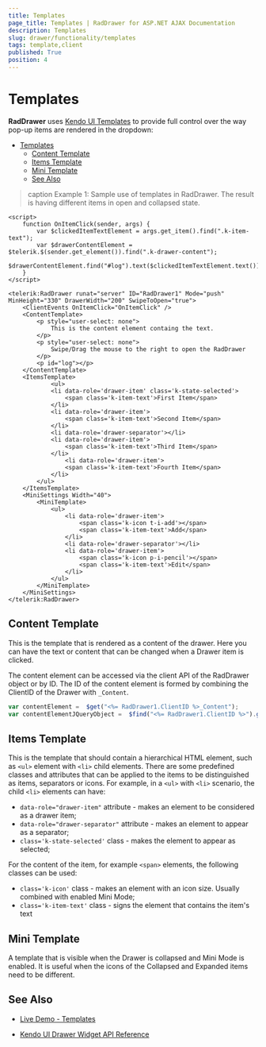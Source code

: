 ```yaml
---
title: Templates
page_title: Templates | RadDrawer for ASP.NET AJAX Documentation
description: Templates
slug: drawer/functionality/templates
tags: template,client
published: True
position: 4
---
```



# Templates

**RadDrawer** uses [Kendo UI Templates](https://docs.telerik.com/kendo-ui/framework/templates/overview) to provide full control over the way pop-up items are rendered in the dropdown:

- [Templates](#templates)
	- [Content Template](#content-template)
	- [Items Template](#items-template)
	- [Mini Template](#mini-template)
	- [See Also](#see-also)


>caption Example 1: Sample use of templates in RadDrawer. The result is having different items in open and collapsed state.
    
````ASP.NET
<script>
	function OnItemClick(sender, args) {
		var $clickedItemTextElement = args.get_item().find(".k-item-text");
		var $drawerContentElement = $telerik.$(sender.get_element()).find(".k-drawer-content");
		$drawerContentElement.find("#log").text($clickedItemTextElement.text())
	}
</script>

<telerik:RadDrawer runat="server" ID="RadDrawer1" Mode="push" MinHeight="330" DrawerWidth="200" SwipeToOpen="true">
	<ClientEvents OnItemClick="OnItemClick" />
	<ContentTemplate>
		<p style="user-select: none">
			This is the content element containg the text.
		</p>
		<p style="user-select: none">
			Swipe/Drag the mouse to the right to open the RadDrawer
		</p>
		<p id="log"></p>
	</ContentTemplate>
	<ItemsTemplate>
			<ul> 
			<li data-role='drawer-item' class='k-state-selected'>
				<span class='k-item-text'>First Item</span>
			</li> 
			<li data-role='drawer-item'>
				<span class='k-item-text'>Second Item</span>
			</li> 
			<li data-role='drawer-separator'></li> 
			<li data-role='drawer-item'>
				<span class='k-item-text'>Third Item</span>
			</li> 
				<li data-role='drawer-item'>
				<span class='k-item-text'>Fourth Item</span>
			</li> 
		</ul>
	</ItemsTemplate>
	<MiniSettings Width="40">
		<MiniTemplate>
			<ul>
				<li data-role='drawer-item'>
					<span class='k-icon t-i-add'></span>
					<span class='k-item-text'>Add</span>
				</li>
				<li data-role='drawer-separator'></li>
				<li data-role='drawer-item'>
					<span class='k-icon p-i-pencil'></span>
					<span class='k-item-text'>Edit</span>
				</li>
			</ul>
		</MiniTemplate>
	</MiniSettings>
</telerik:RadDrawer>
````


## Content Template

This is the template that is rendered as a content of the drawer. Here you can have the text or content that can be changed when a Drawer item is clicked. 

The content element can be accessed via the client API of the RadDrawer object or by ID. The ID of the content element is formed by combining the ClientID of the Drawer with `_Content`.

````JavaScript
var contentElement =  $get("<%= RadDrawer1.ClientID %>_Content");
var contentElementJQueryObject =  $find("<%= RadDrawer1.ClientID %>").get_contentElement();

````



## Items Template

This is the template that should contain a hierarchical HTML element, such as `<ul>` element with `<li>` child elements. There are some predefined classes and attributes that can be applied to the items to be distinguished as items, separators or icons. For example, in a `<ul>` with `<li>` scenario, the child `<li>` elements can have: 

* `data-role="drawer-item"` attribute - makes an element to be considered as a drawer item;
* `data-role="drawer-separator"` attribute - makes an element to appear as a separator;
* `class='k-state-selected'` class - makes the element to appear as selected;

For the content of the item, for example `<span>` elements, the following classes can be used: 

* `class='k-icon'` class - makes an element with an icon size. Usually combined with enabled Mini Mode;
* `class='k-item-text'` class - signs the element that contains the item's text

## Mini Template

A template that is visible when the Drawer is collapsed and Mini Mode is enabled. It is useful when the icons of the Collapsed and Expanded items need to be different.


## See Also

* [Live Demo - Templates](https://demos.telerik.com/aspnet-ajax/drawer/functionality/defaultcs.aspx)

* [Kendo UI Drawer Widget API Reference](https://docs.telerik.com/kendo-ui/controls/navigation/drawer/overview)


